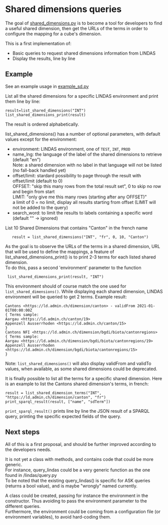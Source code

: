 # Shared dimensions queries
The goal of [shared_dimensions.py](shared_dimensions.py) is to become a tool for developers to find a useful shared dimension,
then get the URLs of the terms in order to configure the mapping for a cube's dimension.

This is a first implementation of:
- Basic queries to request shared dimensions information from LINDAS
- Display the results, line by line

## Example
See an example usage in [example_sd.py](example_sd.py)

List all the shared dimensions for a specific LINDAS environment and print them line by line: 
 ```
 result=list_shared_dimensions("INT")
 list_shared_dimensions_print(result)
 ```

The result is ordered alphabetically.

list_shared_dimensions() has a number of optional parameters, with default values except for the environment:
- environment: LINDAS environment, one of `TEST`, `INT`, `PROD`
- name_lng: the language of the label of the shared dimensions to retrieve (default "en")  
Note: a shared dimension with no label in that language will not be listed (no fall-back handled yet)
- offset/limit: stardard possibility to page through the result with offset/limit (default to 0)  
OFFSET: "skip this many rows from the total result set", 0 to skip no row and begin from start  
LIMIT: "only give me this many rows (starting after any OFFSET)"  
a limit of 0 = no limit, display all results starting from offset (LIMIT will not be added to the query)
- search_word: to limit the results to labels containing a specific word (default "" -> ignored)

List 10 Shared Dimensions that contains "Canton" in the french name
 ```
    result = list_shared_dimensions("INT", "fr", 0, 10, "Canton")
 ```

As the goal is to observe the URLs of the terms in a shared dimension, URL that will be used to define the mappings, a feature of list_shared_dimensions_print() is to print 2-3 terms for each listed shared dimension.  
To do this, pass a second 'environment' parameter to the function
```
 list_shared_dimensions_print(result, "INT")
```
This environment should of course match the one used for `list_shared_dimensions()`. While displaying each shared dimension, LINDAS environment will be queried to get 2 terms.
Example result:
```
Cantons <https://ld.admin.ch/dimension/canton> - validFrom 2021-01-01T00:00:00Z 
{ Terms sample:
Aargau <https://ld.admin.ch/canton/19> 
Appenzell Ausserrhoden <https://ld.admin.ch/canton/15> 
}
Cantons NFI <https://ld.admin.ch/dimension/bgdi/biota/cantonregions>  
{ Terms sample:
Aargau <https://ld.admin.ch/dimension/bgdi/biota/cantonregions/19> 
Appenzell Ausserrhoden <https://ld.admin.ch/dimension/bgdi/biota/cantonregions/15> 
}
```
Note: `list_shared_dimensions()` will also display validFrom and validTo values, when available, as some shared dimensions could be deprecated.

It is finally possible to list all the terms for a specific shared dimension.
Here is an example to list the Cantons shared dimension's terms, in french:  
```
result = list_shared_dimension_terms("INT", "https://ld.admin.ch/dimension/canton", "fr")
print_sparql_result(result, ["name", "sdTerm"])
```
`print_sparql_result()` prints line by line the JSON result of a SPARQL query, printing the specific expected fields of the query.  

## Next steps
All of this is a first proposal, and should be further improved according to the developers needs.  

It is not yet a class with methods, and contains code that could be more generic.  
For instance, query_lindas could be a very generic function as the one found in /lindas/query.py  
To be noted that the existing query_lindas() is specific for ASK queries (returns a bool value), and is maybe "wrongly" named currently.

A class could be created, passing for instance the environment in the constructor. Thus avoiding to pass the environment parameter to the different queries.   
Furthermore, the environment could be coming from a configuration file (or environment variables), to avoid hard-coding them.